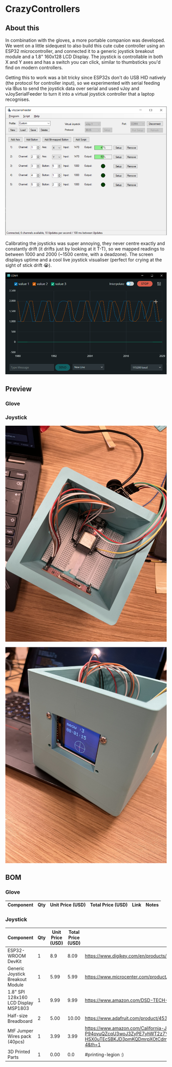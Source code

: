 # CrazyControllers

## About this

In combination with the gloves, a more portable companion was developed. We went on a little sidequest to also build this cute cube controller using an ESP32 microcontroller, and connected it to a generic joystick breakout module and a 1.8" 160x128 LCD Display. The joystick is controllable in both X and Y axes and has a switch you can click, similar to thumbsticks you'd find on modern controllers.

Getting this to work was a bit tricky since ESP32s don't do USB HID natively (the protocol for controller input), so we experimented with serial feeding via IBus to send the joystick data over serial and used vJoy and vJoySerialFeeder to turn it into a virtual joystick controller that a laptop recognises.

![](./images/vjoysf.png)

Calibrating the joysticks was super annoying, they never centre exactly and constantly drift (it drifts just by looking at it T-T), so we mapped readings to between 1000 and 2000 (~1500 centre, with a deadzone). The screen displays uptime and a cool live joystick visualiser (perfect for crying at the sight of stick drift :sob:).

![](./images/joystick_serial_plotter.png)

## Preview

### Glove

### Joystick

![](./images/joystick_top_view.jpeg)

![](./images/joystick_oled_preview.jpeg)

## BOM

### Glove

| Component                            | Qty | Unit Price (USD) | Total Price (USD) | Link                                                                                                                                                                                                                                                                                                                                                                                                                                                                             | Notes               |
|--------------------------------------|-----|------------------|-------------------|----------------------------------------------------------------------------------------------------------------------------------------------------------------------------------------------------------------------------------------------------------------------------------------------------------------------------------------------------------------------------------------------------------------------------------------------------------------------------------|---------------------|

### Joystick

| Component                            | Qty | Unit Price (USD) | Total Price (USD) | Link                                                                                                                                                                                                                                                                                                                                                                                                                                                                             | Notes               |
|--------------------------------------|-----|------------------|-------------------|----------------------------------------------------------------------------------------------------------------------------------------------------------------------------------------------------------------------------------------------------------------------------------------------------------------------------------------------------------------------------------------------------------------------------------------------------------------------------------|---------------------|
| ESP32-WROOM DevKit                   | 1   | 8.9              | 8.09              | https://www.digikey.com/en/products/detail/espressif-systems/ESP32-DEVKITC-32UE/12091813?gQT=2                                                                                                                                                                                                                                                                                                                                                                                   |                     |
| Generic Joystick Breakout Module     | 1   | 5.99             | 5.99              | https://www.microcenter.com/product/646122/Joystick_Module?gQT=1                                                                                                                                                                                                                                                                                                                                                                                                                 |                     |
| 1.8" SPI 128x160 LCD Display MSP1803 | 1   | 9.99             | 9.99              | https://www.amazon.com/DSD-TECH-Display-Interface-Arduino/dp/B07WDJ3TV6?source=ps-sl-shoppingads-lpcontext&ref_=fplfs&psc=1&smid=AFLYC5O31PGVX&gQT=2                                                                                                                                                                                                                                                                                                                             |                     |
| Half-size Breadboard                 | 2   | 5.00             | 10.00             | https://www.adafruit.com/product/4539?gQT=1                                                                                                                                                                                                                                                                                                                                                                                                                                      |                     |
| MtF Jumper Wires pack (40pcs)        | 1   | 3.99             | 3.99              | https://www.amazon.com/California-JOS-Breadboard-Optional-Multicolored/dp/B0BRTHR2RL?dib=eyJ2IjoiMSJ9.QGbaFF62mgZ1Tf0J7CajkBnivKMOTOpZJUS1O07RvMTdRB_XRaRodQoAK3JDX6nDxwL8P_f-P94ovuQZcqU3woJ3ZyPE7yhWT2z7YYoasootHEPX5DgIE57ZJoYB4HkXYQaADKB7EA1jDiRLdUbdA2u_VK1d_0obJ5vvR9RwWgn_9e7Yu8e5TnRwhHi-HSX0uTEcSBKJD3pmKQDmrpXOtCdm22rGUAqzFxahbk9ECP8.YHDiU8QIWvMJI657TkIXEza6MXC1duYlfiRdmc7D7PA&dib_tag=se&keywords=male%2Bto%2Bfemale%2Bjumper%2Bwires&qid=1752489505&sr=8-4&th=1 |                     |
| 3D Printed Parts                     | 1   | 0.00             | 0.0               | #printing-legion :)                                                                                                                                                                                                                                                                                                                                                                                                                                                              | Printed @ Undercity |
